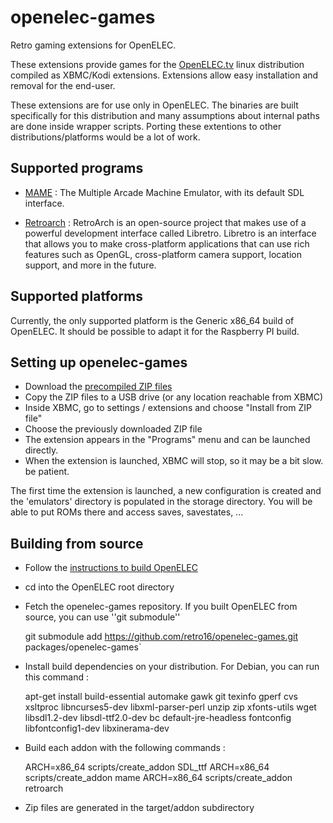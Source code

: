 openelec-games
==============

Retro gaming extensions for OpenELEC.

These extensions provide games for the [OpenELEC.tv][1] linux
distribution compiled as XBMC/Kodi extensions. Extensions allow easy
installation and removal for the end-user.

These extensions are for use only in OpenELEC. The binaries are built
specifically for this distribution and many assumptions about internal
paths are done inside wrapper scripts. Porting these extentions to other
distributions/platforms would be a lot of work.


Supported programs
------------------

 * [MAME][2] : The Multiple Arcade Machine Emulator,
   with its default SDL interface.

 * [Retroarch][3] : RetroArch is an open-source
   project that makes use of a powerful development interface called
   Libretro. Libretro is an interface that allows you to make
   cross-platform applications that can use rich features such as
   OpenGL, cross-platform camera support, location support, and more in
   the future.


Supported platforms
-------------------

Currently, the only supported platform is the Generic x86_64 build of
OpenELEC. It should be possible to adapt it for the Raspberry PI build.


Setting up openelec-games
-------------------------

 * Download the [precompiled ZIP files][4]
 * Copy the ZIP files to a USB drive (or any location reachable from
   XBMC)
 * Inside XBMC, go to settings / extensions and choose "Install from ZIP
   file"
 * Choose the previously downloaded ZIP file
 * The extension appears in the "Programs" menu and can be launched
   directly.
 * When the extension is launched, XBMC will stop, so it may be a bit
   slow. be patient.

The first time the extension is launched, a new configuration is created
and the 'emulators' directory is populated in the storage directory. You
will be able to put ROMs there and access saves, savestates, ...


Building from source
--------------------

 * Follow the [instructions to build OpenELEC][5]
 * cd into the OpenELEC root directory
 * Fetch the openelec-games repository. If you built OpenELEC from source, you can use ''git submodule''
  
    git submodule add https://github.com/retro16/openelec-games.git packages/openelec-games`
 
 * Install build dependencies on your distribution. For Debian, you can run this command :

    apt-get install build-essential automake gawk git texinfo gperf cvs xsltproc libncurses5-dev libxml-parser-perl unzip zip xfonts-utils wget libsdl1.2-dev libsdl-ttf2.0-dev bc default-jre-headless fontconfig libfontconfig1-dev libxinerama-dev

 * Build each addon with the following commands :

    ARCH=x86_64 scripts/create_addon SDL_ttf
    ARCH=x86_64 scripts/create_addon mame
    ARCH=x86_64 scripts/create_addon retroarch
 
 * Zip files are generated in the target/addon subdirectory



[1]: http://openelec.tv "Official OpenELEC.tv website"
[2]: http://mamedev.org "Official MAME website"
[3]: http://libretro.com "Official libretro/retroarch website"
[4]: http://coulon-jm.fr/public/openelec-games "Pre-compiled binaries"
[5]: http://wiki.openelec.tv/index.php?title=Compile_from_source "OpenELEC: Compile from source"
